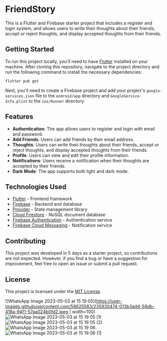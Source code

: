 # FriendStory

This is a Flutter and Firebase starter project that includes a register and login system, and allows users to write their thoughts about their friends, accept or reject thoughts, and display accepted thoughts from their friends. 

## Getting Started

To run this project locally, you'll need to have [Flutter](https://flutter.dev/docs/get-started/install) installed on your machine. After cloning this repository, navigate to the project directory and run the following command to install the necessary dependencies:

```
flutter pub get
```

Next, you'll need to create a Firebase project and add your project's `google-services.json` file to the `android/app` directory and `GoogleService-Info.plist` to the `ios/Runner` directory.

## Features

- **Authentication**: The app allows users to register and login with email and password. 
- **Add Friends**: Users can add friends by their email address.
- **Thoughts**: Users can write their thoughts about their friends, accept or reject thoughts, and display accepted thoughts from their friends.
- **Profile**: Users can view and edit their profile information.
- **Notifications**: Users receive a notification when their thoughts are accepted by their friends.
- **Dark Mode**: The app supports both light and dark mode.

## Technologies Used

- [Flutter](https://flutter.dev/) - Frontend framework
- [Firebase](https://firebase.google.com/) - Backend and database
- [Provider](https://pub.dev/packages/provider) - State management library
- [Cloud Firestore](https://firebase.google.com/products/firestore) - NoSQL document database
- [Firebase Authentication](https://firebase.google.com/products/auth) - Authentication service
- [Firebase Cloud Messaging](https://firebase.google.com/products/cloud-messaging) - Notification service




## Contributing

This project was developed in 5 days as a starter project, so contributions are not expected. However, if you find a bug or have a suggestion for improvement, feel free to open an issue or submit a pull request.

## License

This project is licensed under the [MIT License](https://opensource.org/licenses/MIT).


![WhatsApp Image 2023-05-03 at 15 19 05](https://user-images.githubusercontent.com/58625563/235930474-013b3ad4-58db-418a-94f1-57aa024b0fd2.jpeg | width=100) 
![WhatsApp Image 2023-05-03 at 15 19 05 (1)](https://user-images.githubusercontent.com/58625563/235930503-25f8811c-9d7b-48b7-a5e0-5b5f79f33218.jpeg)
![WhatsApp Image 2023-05-03 at 15 19 05 (2)](https://user-images.githubusercontent.com/58625563/235930522-205b73af-9b2b-46d1-bf22-e1af669887e0.jpeg)
![WhatsApp Image 2023-05-03 at 15 19 06](https://user-images.githubusercontent.com/58625563/235930537-56c8ff64-8e6c-4905-b208-afb95467c9fb.jpeg)
![WhatsApp Image 2023-05-03 at 15 19 06 (1)](https://user-images.githubusercontent.com/58625563/235930547-f7bb50aa-28ed-44f5-a1a3-456f9baa8e45.jpeg)
